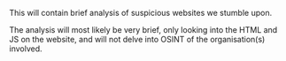 This will contain brief analysis of suspicious websites we stumble upon.

The analysis will most likely be very brief, only looking into the HTML and JS on the website, and will not delve into OSINT of the organisation(s) involved.
